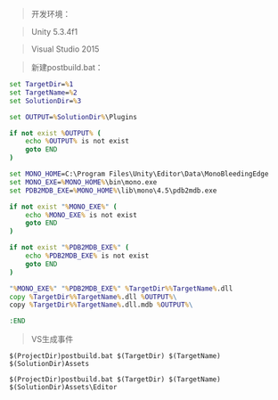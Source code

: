 >开发环境：

>Unity 5.3.4f1

>Visual Studio 2015


>新建postbuild.bat：
```bat
set TargetDir=%1
set TargetName=%2
set SolutionDir=%3

set OUTPUT=%SolutionDir%\Plugins

if not exist %OUTPUT% (
    echo %OUTPUT% is not exist
    goto END
)

set MONO_HOME=C:\Program Files\Unity\Editor\Data\MonoBleedingEdge
set MONO_EXE=%MONO_HOME%\bin\mono.exe
set PDB2MDB_EXE=%MONO_HOME%\lib\mono\4.5\pdb2mdb.exe

if not exist "%MONO_EXE%" (
    echo %MONO_EXE% is not exist
    goto END
)

if not exist "%PDB2MDB_EXE%" (
    echo %PDB2MDB_EXE% is not exist
    goto END
)

"%MONO_EXE%" "%PDB2MDB_EXE%" %TargetDir%%TargetName%.dll
copy %TargetDir%%TargetName%.dll %OUTPUT%\
copy %TargetDir%%TargetName%.dll.mdb %OUTPUT%\

:END
```

>VS生成事件

`$(ProjectDir)postbuild.bat $(TargetDir) $(TargetName) $(SolutionDir)Assets`

`$(ProjectDir)postbuild.bat $(TargetDir) $(TargetName) $(SolutionDir)Assets\Editor`